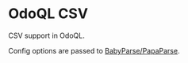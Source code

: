 # OdoQL CSV

CSV support in OdoQL.

Config options are passed to [BabyParse/PapaParse](http://papaparse.com/docs#config).
